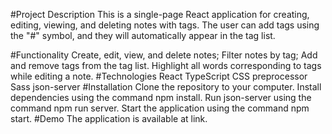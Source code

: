 #Project Description
This is a single-page React application for creating, editing, viewing, and deleting notes with tags. The user can add tags using the "#" symbol, and they will automatically appear in the tag list.

#Functionality
Create, edit, view, and delete notes;
Filter notes by tag;
Add and remove tags from the tag list.
Highlight all words corresponding to tags while editing a note.
#Technologies
React
TypeScript
CSS preprocessor Sass
json-server
#Installation
Clone the repository to your computer.
Install dependencies using the command npm install.
Run json-server using the command npm run server.
Start the application using the command npm start.
#Demo
The application is available at link.
